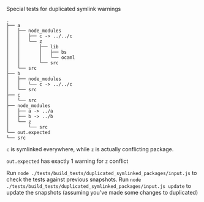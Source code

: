 Special tests for duplicated symlink warnings


```
.
├── a
│   ├── node_modules
│   │   ├── c -> ../../c
│   │   └── z
│   │       ├── lib
│   │       │   ├── bs
│   │       │   └── ocaml
│   │       └── src
│   └── src
├── b
│   ├── node_modules
│   │   └── c -> ../../c
│   └── src
├── c
│   └── src
├── node_modules
│   ├── a -> ../a
│   ├── b -> ../b
│   └── z
│       └── src
└── out.expected
└── src

```

`c` is symlinked everywhere, while `z` is actually conflicting package. 

`out.expected` has exactly 1 warning for `z` conflict

Run `node ./tests/build_tests/duplicated_symlinked_packages/input.js` to check the tests against previous snapshots.
Run `node ./tests/build_tests/duplicated_symlinked_packages/input.js update` to update the snapshots (assuming you've made some changes to duplicated)
